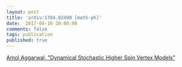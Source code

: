 ```yaml
---
layout: post
title: 'arXiv:1704.02499 [math-ph]'
date:  2017-04-10 20:00:00
comments: false
tags: publication
published: true
---
```


[Amol Aggarwal, "Dynamical Stochastic Higher Spin Vertex Models"](https://arxiv.org/abs/1704.02499)
